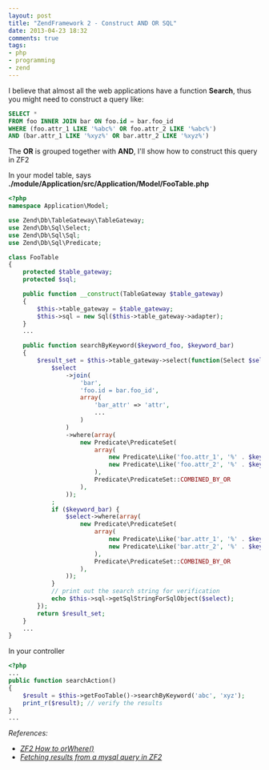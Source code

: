 ```yaml
---
layout: post
title: "ZendFramework 2 - Construct AND OR SQL"
date: 2013-04-23 18:32
comments: true
tags: 
- php
- programming
- zend
---
```


I believe that almost all the web applications have a function **Search**, thus you might need to construct a query like:

```sql
SELECT *
FROM foo INNER JOIN bar ON foo.id = bar.foo_id
WHERE (foo.attr_1 LIKE '%abc%' OR foo.attr_2 LIKE '%abc%')
AND (bar.attr_1 LIKE '%xyz%' OR bar.attr_2 LIKE '%xyz%')
```

The **OR** is grouped together with **AND**, I'll show how to construct this query in ZF2

In your model table, says **./module/Application/src/Application/Model/FooTable.php**

```php
<?php
namespace Application\Model;

use Zend\Db\TableGateway\TableGateway;
use Zend\Db\Sql\Select;
use Zend\Db\Sql\Sql;
use Zend\Db\Sql\Predicate;

class FooTable
{
    protected $table_gateway;
    protected $sql;

    public function __construct(TableGateway $table_gateway)
    {
        $this->table_gateway = $table_gateway;
        $this->sql = new Sql($this->table_gateway->adapter);
    }
    ...

    public function searchByKeyword($keyword_foo, $keyword_bar)
    {
        $result_set = $this->table_gateway->select(function(Select $select) use ($keyword_foo, $keyword_bar) {
            $select
                ->join(
                    'bar',
                    'foo.id = bar.foo_id',
                    array(
                        'bar_attr' => 'attr',
                        ...
                    )
                )
                ->where(array(
                    new Predicate\PredicateSet(
                        array(
                            new Predicate\Like('foo.attr_1', '%' . $keyword_foo . '%'),
                            new Predicate\Like('foo.attr_2', '%' . $keyword_foo . '%'),
                        ),
                        Predicate\PredicateSet::COMBINED_BY_OR
                    ),
                ));
            ;
            if ($keyword_bar) {
                $select->where(array(
                    new Predicate\PredicateSet(
                        array(
                            new Predicate\Like('bar.attr_1', '%' . $keyword_bar . '%'),
                            new Predicate\Like('bar.attr_2', '%' . $keyword_bar . '%'),
                        ),
                        Predicate\PredicateSet::COMBINED_BY_OR
                    ),
                ));
            }
            // print out the search string for verification
            echo $this->sql->getSqlStringForSqlObject($select);
        });
        return $result_set;
    }
    ...
}
```

In your controller

```php
<?php
...
public function searchAction()
{
    $result = $this->getFooTable()->searchByKeyword('abc', 'xyz');
    print_r($result); // verify the results
}
...
```

_References:_

* _[ZF2 How to orWhere()](http://stackoverflow.com/questions/13056820/zf2-how-to-orwhere#answers)_
* _[Fetching results from a mysql query in ZF2](http://stackoverflow.com/questions/15097328/fetching-results-from-a-mysql-query-in-zf2)_
